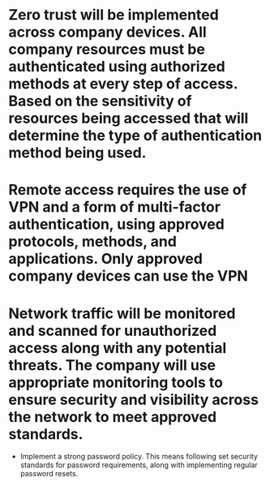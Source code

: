 
# Zero trust will be implemented across company devices. All company resources must be authenticated using authorized methods at every step of access. Based on the sensitivity of resources being accessed that will determine the type of authentication method being used.

# Remote access requires the use of VPN and a form of multi-factor authentication, using approved protocols, methods, and applications. Only approved company devices can use the VPN

# Network traffic will be monitored and scanned for unauthorized access along with any potential threats. The company will use appropriate monitoring tools to ensure security and visibility across the network to meet approved standards. 

- Implement a strong password policy. This means following set security standards for password requirements, along with implementing regular password resets.

